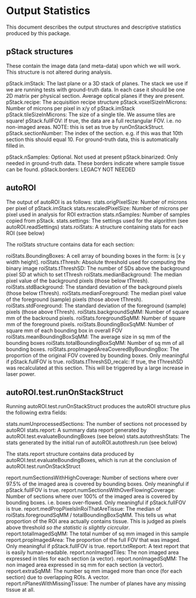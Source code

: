 # Output Statistics
This document describes the output structures and descriptive statistics produced by this package. 

## pStack structures
These contain the image data (and meta-data) upon which we will work.
This structure is not altered during analysis.

pStack.imStack: The last plane or a 3D stack of planes. The stack we use if we are running tests with ground-truth data. 
                  In each case it should be one 2D matrix per physical section. Average optical planes if they are present. 
pStack.recipe: The acquisition recipe structure
pStack.voxelSizeInMicrons: Number of microns per pixel in x/y of pStack.imStack
pStack.tileSizeInMicrons: The size of a single tile. We assume tiles are square!
pStack.fullFOV: If true, the data are a full rectangular FOV. i.e. no non-imaged areas. NOTE: this is set as true by runOnStackStruct.
pStack.sectionNumber: The index of the section. e.g. if this was that 10th section this should equal 10.
            For ground-truth data, this is automatically filled in. 

pStack.nSamples: Optional. Not used at present
pStack.binarized: Only needed in ground-truth data. These borders indicate where sample tissue can be found.
pStack.borders: LEGACY NOT NEEDED


## autoROI
The output of autoROI is as follows:
stats.origPixelSize: Number of microns per pixel of pStack.imStack
stats.rescaledPixelSize: Number of microns per pixel used in analysis for ROI extraction
stats.nSamples: Number of samples copied from pStack. 
stats.settings: The settings used for the algorithm (see autoROI.readSettings)
stats.roiStats: A structure containing stats for each ROI (see below)

The roiStats structure contains data for each section:

roiStats.BoundingBoxes: A cell array of bounding boxes in the form: is [x y width height]. 
roiStats.tThresh: Absolute threshold used for computing the binary image
roiStats.tThreshSD: The number of SDs above the background pixel SD at which to set tThresh
roiStats.medianBackground: The median pixel value of the background pixels (those below tThresh).
roiStats.stdBackground: The standard deviation of the background pixels (those below tThresh).
roiStats.medianForeground: The median pixel value of the foreground (sample) pixels (those above tThresh).
roiStats.stdForeground: The standard deviation of the foreground (sample) pixels (those above tThresh).
roiStats.backgroundSqMM: Number of square mm of the backround pixels.
roiStats.foregroundSqMM: Number of square mm of the foreground pixels.
roiStats.BoundingBoxSqMM: Number of square mm of each bounding box in overall FOV
roiStats.meanBoundingBoxSqMM: The average size in sq mm of the bounding boxes
roiStats.totalBoundingBoxSqMM: Number of sq mm of all bounding boxes.
roiStats.propImagedAreaCoveredByBoundingBox: The proportion of the original FOV covered by bounding boxes. Only meaningful if pStack.fullFOV is true.
roiStats.tThreshSD_recalc: If true, the tThreshSD was recalculated at this section. This will be triggered by a large increase in laser power. 


## autoROI.test.runOnStackStruct
Running autoROI.test.runOnStackStruct produces the autoROI structure plus the following extra fields:

stats.numUnprocessedSections: The number of sections not processed by autoROI
stats.report: A summary data report generated by autoROI.test.evaluateBoundingBoxes (see below)
stats.autothreshStats: The stats generated by the initial run of autoROI.autothresh.run (see below)

The stats.report structure contains data produced by autoROI.test.evaluateBoundingBoxes, which is run at the conclusion of autoROI.test.runOnStackStruct

report.numSectionsWithHighCoverage: Number of sections where over 97.5% of the imaged area is covered by bounding boxes. Only meaningful if pStack.fullFOV is true.
report.numSectionsWithOverFlowingCoverage: Number of sections where over 100% of the imaged area is covered by bounding boxes. i.e. boxes over-flowed. Only meaningful if pStack.fullFOV is true.
report.medPropPixelsInRoiThatAreTissue: The median of roiStats.foregroundSqMM / totalBoundingBoxSqMM. This tells us what proportion of the ROI area actually contains tissue. This is judged as pixels above threshold *so the statistic is slightly cicrcular*. 
report.totalImagedSqMM: The total number of sq mm imaged in this sample
report.propImagedArea: The proportion of the full FOV that was imaged. Only meaningful if pStack.fullFOV is true.
report.txtReport: A text report that is easily human-readable.
report.nonImagedTiles: The non imaged area expressed in tiles for each section (a vector).
report.nonImagedSqMM: The non imaged area expressed in sq mm for each section (a vector).
report.extraSqMM: The number sq mm imaged more than once (for each section) due to overlapping ROIs. A vector.
report.nPlanesWithMissingTissue: The number of planes have any missing tissue at all.
